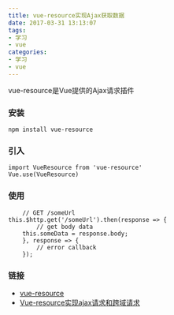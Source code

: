 ```yaml
---
title: vue-resource实现Ajax获取数据
date: 2017-03-31 13:13:07
tags: 
- 学习
- vue
categories:
- 学习
- vue
---
```

vue-resource是Vue提供的Ajax请求插件
### 安装
    npm install vue-resource
### 引入
    import VueResource from 'vue-resource'
    Vue.use(VueResource)
<!--more-->
### 使用
        // GET /someUrl
    this.$http.get('/someUrl').then(response => {
            // get body data
        this.someData = response.body;
        }, response => {
            // error callback
        });
### 链接
* [vue-resource](https://github.com/pagekit/vue-resource)
* [Vue-resource实现ajax请求和跨域请求](http://blog.csdn.net/wcslb/article/details/55057010)